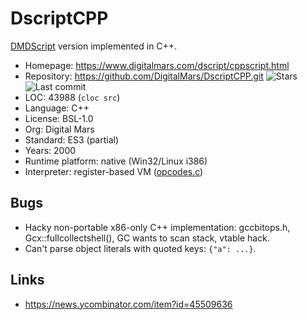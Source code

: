 # DscriptCPP

[DMDScript](dmdscript.md) version implemented in C++.

* Homepage:         https://www.digitalmars.com/dscript/cppscript.html
* Repository:       https://github.com/DigitalMars/DscriptCPP.git <span class="shields"><img src="https://img.shields.io/github/stars/DigitalMars/DscriptCPP?label=&style=flat-square" alt="Stars" title="Stars"><img src="https://img.shields.io/github/last-commit/DigitalMars/DscriptCPP?label=&style=flat-square" alt="Last commit" title="Last commit"></span>
* LOC:              43988 (`cloc src`)
* Language:         C++
* License:          BSL-1.0
* Org:              Digital Mars
* Standard:         ES3 (partial)
* Years:            2000
* Runtime platform: native (Win32/Linux i386)
* Interpreter:      register-based VM ([opcodes.c](https://github.com/DigitalMars/DscriptCPP/blob/main/src/dscript/opcodes.c))

## Bugs

* Hacky non-portable x86-only C++ implementation: gccbitops.h, Gcx::fullcollectshell(), GC wants to scan stack, vtable hack.
* Can't parse object literals with quoted keys: `{"a": ...}`.

## Links

* https://news.ycombinator.com/item?id=45509636
